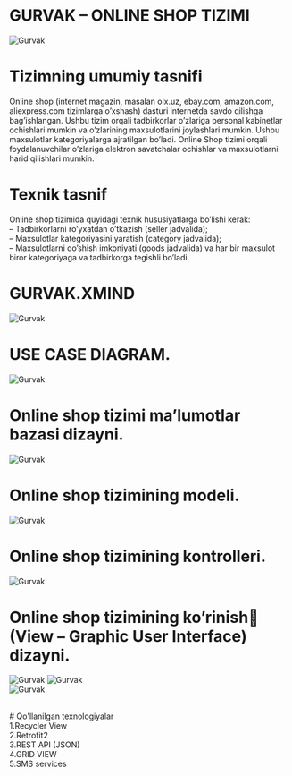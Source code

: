 # GURVAK – ONLINE SHOP TIZIMI
![Gurvak](https://github.com/Saidbek7/Gurvak-OnlineShop/blob/master/logoGurvak.png)
<br/>
# Tizimning umumiy tasnifi
Online shop (internet magazin, masalan olx.uz, ebay.com, amazon.com, aliexpress.com tizimlarga o’xshash) dasturi internetda savdo qilishga bag’ishlangan. Ushbu tizim orqali tadbirkorlar o’zlariga personal kabinetlar ochishlari mumkin va o’zlarining maxsulotlarini joylashlari mumkin. Ushbu maxsulotlar kategoriyalarga ajratilgan bo’ladi. Online Shop tizimi orqali foydalanuvchilar o’zlariga elektron savatchalar ochishlar va maxsulotlarni harid qilishlari mumkin. 
<br/>
# Texnik tasnif
Online shop tizimida quyidagi texnik hususiyatlarga bo’lishi kerak: <br/>
– Tadbirkorlarni ro’yxatdan o’tkazish (seller jadvalida); <br/>
– Maxsulotlar kategoriyasini yaratish (category jadvalida); <br/>
– Maxsulotlarni qo’shish imkoniyati (goods jadvalida) va har bir maxsulot biror kategoriyaga va tadbirkorga tegishli bo’ladi.
<br/>
# GURVAK.XMIND
![Gurvak](https://github.com/Saidbek7/Gurvak-OnlineShop/blob/master/Xmind.png)
<br/>
# USE CASE DIAGRAM.
![Gurvak](https://github.com/Saidbek7/Gurvak-OnlineShop/blob/master/UseCase.png)
<br/>
# Online shop tizimi ma’lumotlar bazasi dizayni.
![Gurvak](https://github.com/Saidbek7/Gurvak-OnlineShop/blob/master/DB.png)
<br/>
# Online shop tizimining modeli.
![Gurvak](https://github.com/Saidbek7/Gurvak-OnlineShop/blob/master/model.png)
<br/>
# Online shop tizimining kontrolleri.
![Gurvak](https://github.com/Saidbek7/Gurvak-OnlineShop/blob/master/controller.png)
<br/>
# Online shop tizimining ko’rinish (View – Graphic User Interface) dizayni.
![Gurvak](https://github.com/Saidbek7/Gurvak-OnlineShop/blob/master/UI1.jpg)
![Gurvak](https://github.com/Saidbek7/Gurvak-OnlineShop/blob/master/UI2.jpg)
<br/>
![Gurvak](https://github.com/Saidbek7/Gurvak-OnlineShop/blob/master/UI4.png)
<br/>

<br/>
# Qo'llanilgan texnologiyalar
<br/>1.Recycler View
<br/>2.Retrofit2
<br/>3.REST API (JSON)
<br/>4.GRID VIEW
<br/> 5.SMS services

